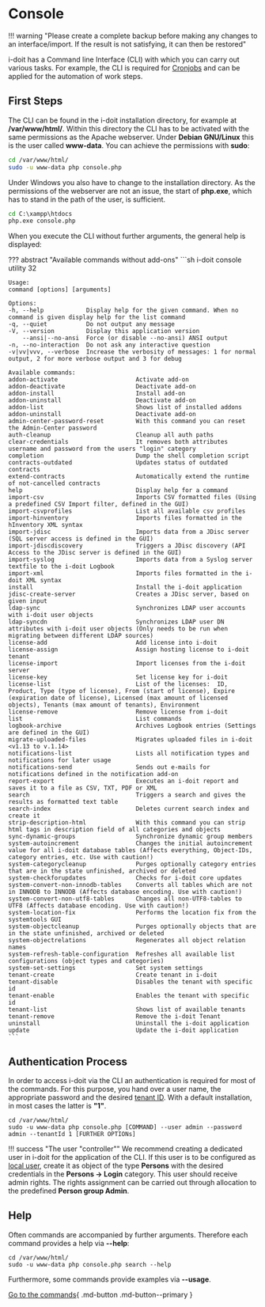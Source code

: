 # Console

!!! warning "Please create a complete backup before making any changes to an interface/import. If the result is not satisfying, it can then be restored"

i-doit has a Command line Interface (CLI) with which you can carry out various tasks. For example, the CLI is required for [Cronjobs](../../../maintenance-and-operation/cronjob-setup.md) and can be applied for the automation of work steps.

## First Steps

The CLI can be found in the i-doit installation directory, for example at **/var/www/html/**. Within this directory the CLI has to be activated with the same permissions as the Apache webserver. Under **Debian GNU/Linux** this is the user called **www-data**. You can achieve the permissions with **sudo**:

```sh
cd /var/www/html/
sudo -u www-data php console.php
```

Under Windows you also have to change to the installation directory. As the permissions of the webserver are not an issue, the start of **php.exe**, which has to stand in the path of the user, is sufficient.

```cmd
cd C:\xampp\htdocs
php.exe console.php
```

When you execute the CLI without further arguments, the general help is displayed:

??? abstract "Available commands without add-ons"
    ```sh
    i-doit console utility 32

    Usage:
    command [options] [arguments]

    Options:
    -h, --help            Display help for the given command. When no command is given display help for the list command
    -q, --quiet           Do not output any message
    -V, --version         Display this application version
        --ansi|--no-ansi  Force (or disable --no-ansi) ANSI output
    -n, --no-interaction  Do not ask any interactive question
    -v|vv|vvv, --verbose  Increase the verbosity of messages: 1 for normal output, 2 for more verbose output and 3 for debug

    Available commands:
    addon-activate                      Activate add-on
    addon-deactivate                    Deactivate add-on
    addon-install                       Install add-on
    addon-uninstall                     Deactivate add-on
    addon-list                          Shows list of installed addons
    addon-uninstall                     Deactivate add-on
    admin-center-password-reset         With this command you can reset the Admin-Center password
    auth-cleanup                        Cleanup all auth paths
    clear-credentials                   It removes both attributes username and password from the users "login" category
    completion                          Dump the shell completion script
    contracts-outdated                  Updates status of outdated contracts
    extend-contracts                    Automatically extend the runtime of not-cancelled contracts
    help                                Display help for a command
    import-csv                          Imports CSV formatted files (Using a predefined CSV Import filter, defined in the GUI)
    import-csvprofiles                  List all available csv profiles
    import-hinventory                   Imports files formatted in the hInventory XML syntax
    import-jdisc                        Imports data from a JDisc server (SQL server access is defined in the GUI)
    import-jdiscdiscovery               Triggers a JDisc discovery (API Access to the JDisc server is defined in the GUI)
    import-syslog                       Imports data from a Syslog server textfile to the i-doit Logbook
    import-xml                          Imports files formatted in the i-doit XML syntax
    install                             Install the i-doit application
    jdisc-create-server                 Creates a JDisc server, based on given input
    ldap-sync                           Synchronizes LDAP user accounts with i-doit user objects
    ldap-syncdn                         Synchronizes LDAP user DN attributes with i-doit user objects (Only needs to be run when migrating between different LDAP sources)
    license-add                         Add license into i-doit
    license-assign                      Assign hosting license to i-doit tenant
    license-import                      Import licenses from the i-doit server
    license-key                         Set license key for i-doit
    license-list                        List of the licenses:  ID, Product, Type (type of license), From (start of license), Expire (expiration date of license), Licensed (max amount of licensed objects), Tenants (max amount of tenants), Environment
    license-remove                      Remove license from i-doit
    list                                List commands
    logbook-archive                     Archives Logbook entries (Settings are defined in the GUI)
    migrate-uploaded-files              Migrates uploaded files in i-doit <v1.13 to v.1.14>
    notifications-list                  Lists all notification types and notifications for later usage
    notifications-send                  Sends out e-mails for notifications defined in the notification add-on
    report-export                       Executes an i-doit report and saves it to a file as CSV, TXT, PDF or XML
    search                              Triggers a search and gives the results as formatted text table
    search-index                        Deletes current search index and create it
    strip-description-html              With this command you can strip html tags in description field of all categories and objects
    sync-dynamic-groups                 Synchronize dynamic group members
    system-autoincrement                Changes the initial autoincrement value for all i-doit database tables (Affects everything, Object-IDs, category entries, etc. Use with caution!)
    system-categorycleanup              Purges optionally category entries that are in the state unfinished, archived or deleted
    system-checkforupdates              Checks for i-doit core updates
    system-convert-non-innodb-tables    Converts all tables which are not in INNODB to INNODB (Affects database encoding. Use with caution!)
    system-convert-non-utf8-tables      Changes all non-UTF8-tables to UTF8 (Affects database encoding. Use with caution!)
    system-location-fix                 Performs the location fix from the systemtools GUI
    system-objectcleanup                Purges optionally objects that are in the state unfinished, archived or deleted
    system-objectrelations              Regenerates all object relation names
    system-refresh-table-configuration  Refreshes all available list configurations (object types and categories)
    system-set-settings                 Set system settings
    tenant-create                       Create tenant in i-doit
    tenant-disable                      Disables the tenant with specific id
    tenant-enable                       Enables the tenant with specific id
    tenant-list                         Shows list of available tenants
    tenant-remove                       Remove the i-doit Tenant
    uninstall                           Uninstall the i-doit application
    update                              Update the i-doit application
    ```

## Authentication Process

In order to access i-doit via the CLI an authentication is required for most of the commands. For this purpose, you hand over a user name, the appropriate password and the desired [tenant ID](../../../system-administration/multi-tenant.md). With a default installation, in most cases the latter is **"1"**.

```shell
cd /var/www/html/
sudo -u www-data php console.php [COMMAND] --user admin --password admin --tenantId 1 [FURTHER OPTIONs]
```

!!! success "The user "controller""
    We recommend creating a dedicated user in i-doit for the application of the CLI. If this user is to be configured as [local user](../../../user-authentication-and-management/builtin-authentication/creating-a-local-user.md), create it as object of the type **Persons** with the desired credentials in the **Persons → Login** category. This user should receive admin rights. The rights assignment can be carried out through allocation to the predefined **Person group Admin**.

## Help

Often commands are accompanied by further arguments. Therefore each command provides a help via **--help**:

```shell
cd /var/www/html/
sudo -u www-data php console.php search --help
```

Furthermore, some commands provide examples via **--usage**.

[Go to the commands](options-and-parameters-cli.md){ .md-button .md-button--primary }
